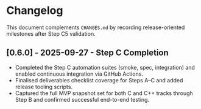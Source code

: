 # Changelog

This document complements `CHANGES.md` by recording release-oriented milestones after Step C5 validation.

## [0.6.0] - 2025-09-27 - Step C Completion
- Completed the Step C automation suites (smoke, spec, integration) and enabled continuous integration via GitHub Actions.
- Finalised deliverables checklist coverage for Steps A–C and added release tooling scripts.
- Captured the full MVP snapshot set for both C and C++ tracks through Step B and confirmed successful end-to-end testing.
